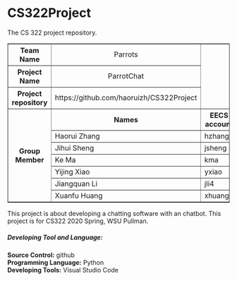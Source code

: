 # CS322Project
The CS 322 project repository.<br>
<table width="960px" border="1" align="center">
<tr>
<th width="160px" border="1" align="center">Team Name</th>
<td width="800px" border="1" align="center">Parrots</td>
</tr>
<tr>
<th>Project Name</th>
<td width="800px" border="1" align="center">ParrotChat</td>
</tr>
<tr>
<th>Project repository</th>
  <td width="800px" border="1" align="center">https://github.com/haoruizh/CS322Project</td>
</tr>
<tr>
<th rowspan="7">Group Member</th>
<th>Names</th>
<th width="400px" border="1" align="center">EECS account</th>
</tr>
  <tr>
    <td> Haorui Zhang</td>
    <td> hzhang</td>
  </tr>
  <tr>
    <td> Jihui Sheng</td>
    <td> jsheng</td>
  </tr>
  <tr>
    <td> Ke Ma</td>
    <td> kma</td>
  </tr>
  <tr>
    <td> Yijing Xiao</td>
    <td> yxiao</td>
  </tr>
  <tr>
    <td> Jiangquan Li</td>
    <td> jli4</td>
  </tr>
  <tr>
    <td> Xuanfu Huang</td>
    <td> xhuang1</td>
  </tr>
</tr>
</table>
This project is about developing a chatting software with an chatbot. This project is for CS322 2020 Spring, WSU Pullman.<br>
<h5>Developing Tool and Language:</h5>
<b>Source Control:</b> github<br>
<b>Programming Language:</b> Python<br>
<b>Developing Tools:</b> Visual Studio Code<br>
